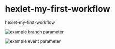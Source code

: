 # hexlet-my-first-workflow
hexlet-my-first-workflow

![example branch parameter](https://github.com/github/docs/actions/workflows/main.yml/badge.svg?branch=feature-1)

![example event parameter](https://github.com/github/docs/actions/workflows/main.yml/badge.svg?event=push)
